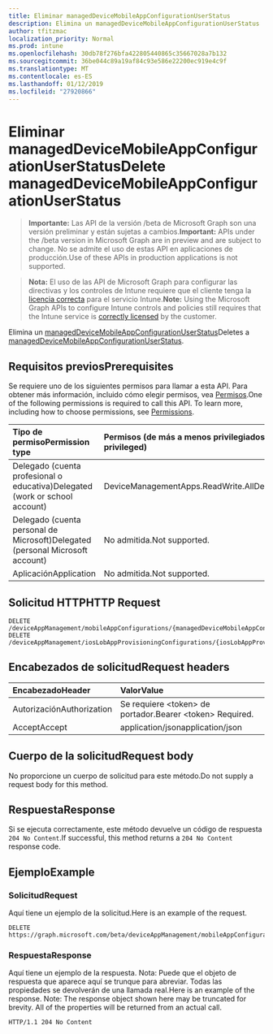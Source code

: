 ```yaml
---
title: Eliminar managedDeviceMobileAppConfigurationUserStatus
description: Elimina un managedDeviceMobileAppConfigurationUserStatus
author: tfitzmac
localization_priority: Normal
ms.prod: intune
ms.openlocfilehash: 30db78f276bfa422805440865c35667028a7b132
ms.sourcegitcommit: 36be044c89a19af84c93e586e22200ec919e4c9f
ms.translationtype: MT
ms.contentlocale: es-ES
ms.lasthandoff: 01/12/2019
ms.locfileid: "27920866"
---
```

# <a name="delete-manageddevicemobileappconfigurationuserstatus"></a><span data-ttu-id="16784-103">Eliminar managedDeviceMobileAppConfigurationUserStatus</span><span class="sxs-lookup"><span data-stu-id="16784-103">Delete managedDeviceMobileAppConfigurationUserStatus</span></span>

> <span data-ttu-id="16784-104">**Importante:** Las API de la versión /beta de Microsoft Graph son una versión preliminar y están sujetas a cambios.</span><span class="sxs-lookup"><span data-stu-id="16784-104">**Important:** APIs under the /beta version in Microsoft Graph are in preview and are subject to change.</span></span> <span data-ttu-id="16784-105">No se admite el uso de estas API en aplicaciones de producción.</span><span class="sxs-lookup"><span data-stu-id="16784-105">Use of these APIs in production applications is not supported.</span></span>

> <span data-ttu-id="16784-106">**Nota:** El uso de las API de Microsoft Graph para configurar las directivas y los controles de Intune requiere que el cliente tenga la [licencia correcta](https://go.microsoft.com/fwlink/?linkid=839381) para el servicio Intune.</span><span class="sxs-lookup"><span data-stu-id="16784-106">**Note:** Using the Microsoft Graph APIs to configure Intune controls and policies still requires that the Intune service is [correctly licensed](https://go.microsoft.com/fwlink/?linkid=839381) by the customer.</span></span>

<span data-ttu-id="16784-107">Elimina un [managedDeviceMobileAppConfigurationUserStatus](../resources/intune-apps-manageddevicemobileappconfigurationuserstatus.md)</span><span class="sxs-lookup"><span data-stu-id="16784-107">Deletes a [managedDeviceMobileAppConfigurationUserStatus](../resources/intune-apps-manageddevicemobileappconfigurationuserstatus.md).</span></span>
## <a name="prerequisites"></a><span data-ttu-id="16784-108">Requisitos previos</span><span class="sxs-lookup"><span data-stu-id="16784-108">Prerequisites</span></span>
<span data-ttu-id="16784-p102">Se requiere uno de los siguientes permisos para llamar a esta API. Para obtener más información, incluido cómo elegir permisos, vea [Permisos](/graph/permissions-reference).</span><span class="sxs-lookup"><span data-stu-id="16784-p102">One of the following permissions is required to call this API. To learn more, including how to choose permissions, see [Permissions](/graph/permissions-reference).</span></span>

|<span data-ttu-id="16784-111">Tipo de permiso</span><span class="sxs-lookup"><span data-stu-id="16784-111">Permission type</span></span>|<span data-ttu-id="16784-112">Permisos (de más a menos privilegiados)</span><span class="sxs-lookup"><span data-stu-id="16784-112">Permissions (from most to least privileged)</span></span>|
|:---|:---|
|<span data-ttu-id="16784-113">Delegado (cuenta profesional o educativa)</span><span class="sxs-lookup"><span data-stu-id="16784-113">Delegated (work or school account)</span></span>|<span data-ttu-id="16784-114">DeviceManagementApps.ReadWrite.All</span><span class="sxs-lookup"><span data-stu-id="16784-114">DeviceManagementApps.ReadWrite.All</span></span>|
|<span data-ttu-id="16784-115">Delegado (cuenta personal de Microsoft)</span><span class="sxs-lookup"><span data-stu-id="16784-115">Delegated (personal Microsoft account)</span></span>|<span data-ttu-id="16784-116">No admitida.</span><span class="sxs-lookup"><span data-stu-id="16784-116">Not supported.</span></span>|
|<span data-ttu-id="16784-117">Aplicación</span><span class="sxs-lookup"><span data-stu-id="16784-117">Application</span></span>|<span data-ttu-id="16784-118">No admitida.</span><span class="sxs-lookup"><span data-stu-id="16784-118">Not supported.</span></span>|

## <a name="http-request"></a><span data-ttu-id="16784-119">Solicitud HTTP</span><span class="sxs-lookup"><span data-stu-id="16784-119">HTTP Request</span></span>
<!-- {
  "blockType": "ignored"
}
-->
``` http
DELETE /deviceAppManagement/mobileAppConfigurations/{managedDeviceMobileAppConfigurationId}/userStatuses/{managedDeviceMobileAppConfigurationUserStatusId}
DELETE /deviceAppManagement/iosLobAppProvisioningConfigurations/{iosLobAppProvisioningConfigurationId}/userStatuses/{managedDeviceMobileAppConfigurationUserStatusId}
```

## <a name="request-headers"></a><span data-ttu-id="16784-120">Encabezados de solicitud</span><span class="sxs-lookup"><span data-stu-id="16784-120">Request headers</span></span>
|<span data-ttu-id="16784-121">Encabezado</span><span class="sxs-lookup"><span data-stu-id="16784-121">Header</span></span>|<span data-ttu-id="16784-122">Valor</span><span class="sxs-lookup"><span data-stu-id="16784-122">Value</span></span>|
|:---|:---|
|<span data-ttu-id="16784-123">Autorización</span><span class="sxs-lookup"><span data-stu-id="16784-123">Authorization</span></span>|<span data-ttu-id="16784-124">Se requiere &lt;token&gt; de portador.</span><span class="sxs-lookup"><span data-stu-id="16784-124">Bearer &lt;token&gt; Required.</span></span>|
|<span data-ttu-id="16784-125">Accept</span><span class="sxs-lookup"><span data-stu-id="16784-125">Accept</span></span>|<span data-ttu-id="16784-126">application/json</span><span class="sxs-lookup"><span data-stu-id="16784-126">application/json</span></span>|

## <a name="request-body"></a><span data-ttu-id="16784-127">Cuerpo de la solicitud</span><span class="sxs-lookup"><span data-stu-id="16784-127">Request body</span></span>
<span data-ttu-id="16784-128">No proporcione un cuerpo de solicitud para este método.</span><span class="sxs-lookup"><span data-stu-id="16784-128">Do not supply a request body for this method.</span></span>

## <a name="response"></a><span data-ttu-id="16784-129">Respuesta</span><span class="sxs-lookup"><span data-stu-id="16784-129">Response</span></span>
<span data-ttu-id="16784-130">Si se ejecuta correctamente, este método devuelve un código de respuesta `204 No Content`.</span><span class="sxs-lookup"><span data-stu-id="16784-130">If successful, this method returns a `204 No Content` response code.</span></span>

## <a name="example"></a><span data-ttu-id="16784-131">Ejemplo</span><span class="sxs-lookup"><span data-stu-id="16784-131">Example</span></span>
### <a name="request"></a><span data-ttu-id="16784-132">Solicitud</span><span class="sxs-lookup"><span data-stu-id="16784-132">Request</span></span>
<span data-ttu-id="16784-133">Aquí tiene un ejemplo de la solicitud.</span><span class="sxs-lookup"><span data-stu-id="16784-133">Here is an example of the request.</span></span>
``` http
DELETE https://graph.microsoft.com/beta/deviceAppManagement/mobileAppConfigurations/{managedDeviceMobileAppConfigurationId}/userStatuses/{managedDeviceMobileAppConfigurationUserStatusId}
```

### <a name="response"></a><span data-ttu-id="16784-134">Respuesta</span><span class="sxs-lookup"><span data-stu-id="16784-134">Response</span></span>
<span data-ttu-id="16784-p103">Aquí tiene un ejemplo de la respuesta. Nota: Puede que el objeto de respuesta que aparece aquí se trunque para abreviar. Todas las propiedades se devolverán de una llamada real.</span><span class="sxs-lookup"><span data-stu-id="16784-p103">Here is an example of the response. Note: The response object shown here may be truncated for brevity. All of the properties will be returned from an actual call.</span></span>
``` http
HTTP/1.1 204 No Content
```





